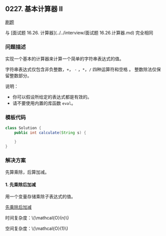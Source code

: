 <script src="https://cdn.bootcss.com/mathjax/2.7.7/MathJax.js?config=TeX-AMS-MML_HTMLorMML"></script>

## 0227. 基本计算器 II

[刷题](qu0227/solu/Solution.java)

与 [面试题 16.26. 计算器](../../interview/面试题 16.26.计算器.md) 完全相同

### 问题描述

实现一个基本的计算器来计算一个简单的字符串表达式的值。

字符串表达式仅包含非负整数，`+`， `-` ，`*`，`/` 四种运算符和空格  。 整数除法仅保留整数部分。

说明：

* 你可以假设所给定的表达式都是有效的。
* 请不要使用内置的库函数 `eval`。

### 模板代码

``` java
class Solution {
    public int calculate(String s) {

    }
}
```

### 解决方案

先算乘除，后算加减。

#### 1. 先乘除后加减

用一个变量存储乘除子表达式的值。

[先乘除后加减](qu0227/solu1/Solution.java)

时间复杂度：\\(\mathcal{O}(n)\\)

空间复杂度：\\(\mathcal{O}(1)\\)
